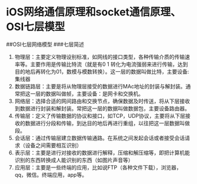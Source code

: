 # iOS网络通信原理和socket通信原理、OSI七层模型

##OSI七层网络模型
###七层简述
1. 物理层：主要定义物理设别标准，如网线的接口类型，各种传输介质的传输速率等。主要作用是传输比特流（就是有0 1 转化为电流强弱来进行传输，达到目的地后再转化为01，数模与模数转换）。这一层的数据叫做比特，主要设备:集线器
2. 数据链路层：主要是将从物理层接受的数据进行MAc地址的封装与解封装。通常把这一层的数据叫做帧，主要设备：是网卡和交换机。
3. 网络层：选择合适的网间路由和交换节点，确保数据及时传送，将从下层接收到数据进行封装和解封装。常把这一层的数据叫做数据包，主要设备路由器。
4. 传输层：定义了传输数据的协议和接口，如TCP，UDP协议，主要将从下层接收的数据进行分段和传输，到达目的地后再进行重组，以往把这一层数据叫做段。
5. 会话层：通过传输层建立数据传输通路。在系统之间发起会话或者接受会话请求（设备之间需要相互识别）
6. 表示层：主要是进行对接收的数据进行解释，压缩和解压缩等，即把计算机能识别的东西转换成人能识别的东西（如图片声音等）
7. 应用层：主要是一些终端的应用，比如说FTP（各种文件下载），浏览器， qq，微信。终端应用，app等。